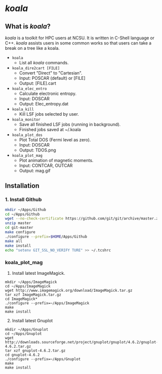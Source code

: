 # *koala*
## What is *koala*?
*koala* is a toolkit for HPC users at NCSU. It is written in C-Shell language or C++. *koala* assists users in some common works so that users can take a break on a tree like a koala.

- `koala`
    - List all *koala* commands.
- `koala_dire2cart [FILE]`
    - Convert "Direct" to "Cartesian".
    - Input: POSCAR (default) or [FILE]
    - Output: [FILE].cart
- `koala_elec_entro`
    - Calculate electronic entropy.
    - Input: DOSCAR
    - Output: Elec_entropy.dat
- `koala_kill`
    - Kill LSF jobs selected by user.
- `koala_monitor`
    - Save all finished LSF jobs (running in background).
    - Finished jobs saved at ~/.koala
- `koala_plot_dos`
    - Plot Total DOS (Fermi level as zero).
    - Input: DOSCAR
    - Output: TDOS.png
- `koala_plot_mag`
    - Plot animation of magnetic moments.
    - Input: CONTCAR, OUTCAR
    - Output: mag.gif

## Installation

### 1. Install Github
```bash
mkdir ~/Apps/Github
cd ~/Apps/Github
wget --no-check-certificate https://github.com/git/git/archive/master.zip
unzip master
cd git-master
make configure
./configure --prefix=$HOME/Apps/Github
make all
make install
echo "setenv GIT_SSL_NO_VERIFY TURE" >> ~/.tcshrc
```

### koala_plot_mag
1. Install latest ImageMagick.

```shell
mkdir ~/Apps/ImageMagick
cd ~/Apps/ImageMagick
wget http://www.imagemagick.org/download/ImageMagick.tar.gz
tar xzf ImageMagick.tar.gz
cd ImageMagick*
./configure --prefix=~/Apps/ImageMagick
make
make install
````

2. Install latest Gnuplot

```shell
mkdir ~/Apps/Gnuplot
cd ~/Apps/Gnuplot
wget http://downloads.sourceforge.net/project/gnuplot/gnuplot/4.6.2/gnuplot-4.6.2.tar.gz
tar xzf gnuplot-4.6.2.tar.gz
cd gnuplot-4.6.2
./configure --prefix=~/Apps/Gnuplot
make
make install
```

